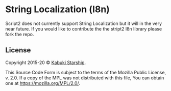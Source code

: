 # String Localization (l8n)

Script2 does not currently support String Localization but it will in the very near future. If you would like to contribute the the stript2 l8n library please fork the repo.

## License

Copyright 2015-20 © [Kabuki Starship](https://kabukistarship.com).

This Source Code Form is subject to the terms of the Mozilla Public License, v. 2.0. If a copy of the MPL was not distributed with this file, You can obtain one at <https://mozilla.org/MPL/2.0/>.
